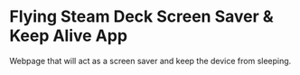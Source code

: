 # Flying Steam Deck Screen Saver & Keep Alive App

Webpage that will act as a screen saver and keep the device from sleeping.

